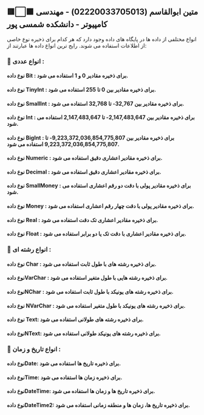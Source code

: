 
## 🟥⬜🟩 متین ابوالقاسم (02220033705013) - مهندسی کامپیوتر - دانشکده شمسی پور

انواع مختلفی از داده ها در پایگاه های داده وجود دارد که هر کدام برای ذخیره نوع خاصی از اطلاعات استفاده می شوند. رایج ترین انواع داده ها عبارتند از:

### 🔶 انواع عددی :

#### نوع داده Bit : برای ذخیره مقادیر 0 و 1 استفاده می شود.
#### نوع داده TinyInt : برای ذخیره مقادیر بین 0 تا 255 استفاده می شود.
#### نوع داده SmallInt : برای ذخیره مقادیر بین 32,767- تا 32,768 استفاده می شود.
#### نوع داده Int : برای ذخیره مقادیر بین 2,147,483,647- تا 2,147,483,647 استفاده می شود.
#### نوع داده BigInt : برای ذخیره مقادیر بین 9,223,372,036,854,775,807- تا 9,223,372,036,854,775,807 استفاده می شود.
#### نوع داده Numeric : برای ذخیره مقادیر اعشاری دقیق استفاده می شود.
#### نوع داده Decimal : برای ذخیره مقادیر اعشاری دقیق استفاده می شود.
#### نوع داده SmallMoney : برای ذخیره مقادیر پولی با دقت دو رقم اعشاری استفاده می شود.
#### نوع داده Money : برای ذخیره مقادیر پولی با دقت چهار رقم اعشاری استفاده می شود.
#### نوع داده Real : برای ذخیره مقادیر اعشاری تک دقت استفاده می شود.
#### نوع داده Float : برای ذخیره مقادیر اعشاری با دقت تک یا دو برابر استفاده می شود.
### 🔶 انواع رشته ای :

#### نوع داده Char : برای ذخیره رشته های با طول ثابت استفاده می شود.
#### نوع دادهVarChar : برای ذخیره رشته هایی با طول متغیر استفاده می شود.
#### نوع دادهNChar  : برای ذخیره رشته های یونیکد با طول ثابت استفاده می شود.
#### نوع داده NVarChar : برای ذخیره رشته های یونیکد با طول متغیر استفاده می شود.
#### نوع داده Text: برای ذخیره رشته های طولانی استفاده می شود.
#### نوع دادهNText: برای ذخیره رشته های یونیکد طولانی استفاده می شود.
### 🔶 انواع تاریخ و زمان :

#### نوع دادهDate: برای ذخیره تاریخ ها استفاده می شود.
#### نوع دادهTime: برای ذخیره زمان ها استفاده می شود.
#### نوع دادهDateTime: برای ذخیره تاریخ ها و زمان ها استفاده می شود.
#### نوع دادهDateTime2: برای ذخیره تاریخ ها، زمان ها و منطقه زمانی استفاده می شود.
